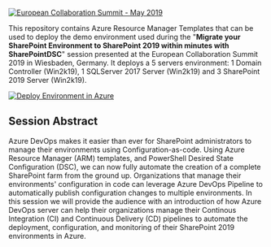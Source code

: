 <a href="http://sptechcon.com"><img src="https://github.com/NikCharlebois/Conferences/raw/master/2019%20-%20CollabSummit%20-%20Europe/Resources/Images/European%20Collaboration%20Summit.jpg" alt="European Collaboration Summit - May 2019"></a>
<p>This repository contains Azure Resource Manager Templates that can be used to deploy the demo environment used during the "<strong>Migrate your SharePoint Environment to SharePoint 2019 within minutes with SharePointDSC</strong>" session presented at the European Collaboration Summit 2019 in Wiesbaden, Germany. It deploys a 5 servers environment: 1 Domain Controller (Win2k19), 1 SQLServer 2017 Server (Win2k19) and 3 SharePoint 2019 Server (Win2k19).</p>

<p><a href="https://portal.azure.com/#create/Microsoft.Template/uri/https%3A%2F%2Fraw.githubusercontent.com%2FNikCharlebois%2FConferences%2Fmaster%2F2019%20-%20CollabSummit%20-%20Europe%2FSharePoint2019%2Fazuredeploy.json"><img src="http://azuredeploy.net/deploybutton.png" alt="Deploy Environment in Azure" /></a>
  
  <h2>Session Abstract</h2>
<p>Azure DevOps makes it easier than ever for SharePoint administrators to manage their environments using Configuration-as-code. Using Azure Resource Manager (ARM) templates, and PowerShell Desired State Configuration (DSC), we can now fully automate the creation of a complete SharePoint farm from the ground up. Organizations that manage their environments' configuration in code can leverage Azure DevOps Pipeline to automatically publish configuration changes to multiple environments. In this session we will provide the audience with an introduction of how Azure DevOps server can help their organizations manage their Continous Integration (CI) and Continuous Delivery (CD) pipelines to automate the deployment, configuration, and monitoring of their SharePoint 2019 environments in Azure.</p>
